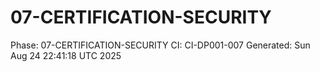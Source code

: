 # 07-CERTIFICATION-SECURITY
Phase: 07-CERTIFICATION-SECURITY
CI: CI-DP001-007
Generated: Sun Aug 24 22:41:18 UTC 2025
